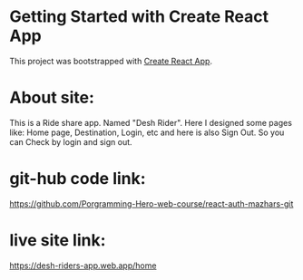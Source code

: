 # Getting Started with Create React App

This project was bootstrapped with [Create React App](https://github.com/facebook/create-react-app).

# About site:
This is a Ride share app. Named "Desh Rider". Here I designed some pages like: Home page, Destination, Login, etc and here is also Sign Out. So you can Check by login and sign out.

# git-hub code link:
https://github.com/Porgramming-Hero-web-course/react-auth-mazhars-git

# live site link: 
https://desh-riders-app.web.app/home